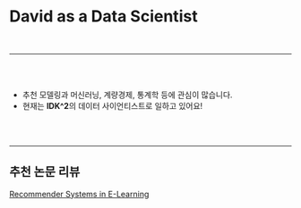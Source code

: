 # David as a Data Scientist

<br>

---

<br><br>

- 추천 모델링과 머신러닝, 계량경제, 통계학 등에 관심이 많습니다.
- 현재는 **IDK^2**의 데이터 사이언티스트로 일하고 있어요!

<br><br>

---

## 추천 논문 리뷰

[Recommender Systems in E-Learning](https://github.com/DS-DavGu/TIL/blob/main/REC.PAPERREVIEW/%5BREVIEW%5D%20Recommender%20System%20in%20E-learning%20f4e8718fd10f4472a7f9d63961bf19a0.md)
